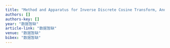 ```yaml
---
title: "Method and Apparatus for Inverse Discrete Cosine Transform, And Video Coding/Decoding Method and Framework"
authors: []
authors-key: []
year: "数据暂缺"
article-link: "数据暂缺"
venue: "数据暂缺"
bibex: "数据暂缺"
---
```

